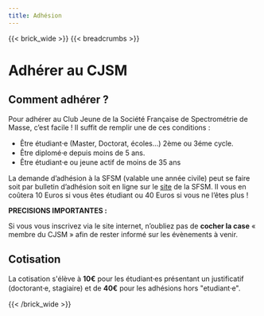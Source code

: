 ```yaml
---
title: Adhésion
---
```


{{< brick_wide >}}
{{< breadcrumbs >}}


# Adhérer au CJSM

## Comment adhérer ?
Pour adhérer au Club Jeune de la Société Française de Spectrométrie de Masse, c’est facile !
Il suffit de remplir une de ces conditions : 
                       
- Être étudiant⸱e (Master, Doctorat, écoles…) 2ème ou 3éme cycle. 
- Être diplomé⸱e depuis moins de 5 ans.
- Être étudiant⸱e ou jeune actif de moins de 35 ans</li>

La demande d’adhésion à la SFSM (valable une année civile) peut se faire soit par bulletin d’adhésion soit en ligne sur le [site](https://www.helloasso.com/associations/societe-francaise-de-spectrometrie-de-masse/adhesions/adhesion-sfsm-2025) de la SFSM. Il vous en coûtera 10 Euros si vous êtes étudiant ou 40 Euros si vous ne l’êtes plus ! 

**PRECISIONS IMPORTANTES :**

Si vous vous inscrivez via le site internet, n’oubliez pas de **cocher la case** « membre du CJSM » afin de rester informé sur les évènements à venir.


## Cotisation

La cotisation s'élève à **10€** pour les étudiant⸱es présentant un justificatif (doctorant⸱e, stagiaire) et de **40€** pour les adhésions hors "etudiant⸱e".

{{< /brick_wide >}}